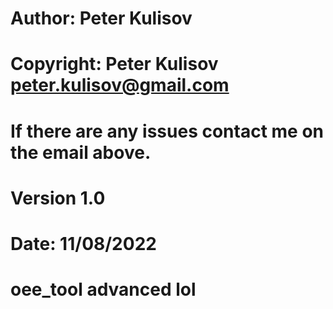 # Author: Peter Kulisov
# Copyright: Peter Kulisov <peter.kulisov@gmail.com>
# If there are any issues contact me on the email above.
#
# Version 1.0
# Date: 11/08/2022
# oee_tool advanced lol
